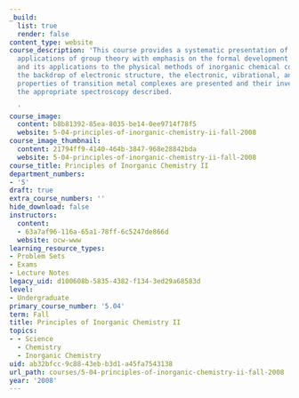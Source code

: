 ```yaml
---
_build:
  list: true
  render: false
content_type: website
course_description: 'This course provides a systematic presentation of the chemical
  applications of group theory with emphasis on the formal development of the subject
  and its applications to the physical methods of inorganic chemical compounds. Against
  the backdrop of electronic structure, the electronic, vibrational, and magnetic
  properties of transition metal complexes are presented and their investigation by
  the appropriate spectroscopy described.

  '
course_image:
  content: b8b81392-85ea-8035-be14-0ee9714f78f5
  website: 5-04-principles-of-inorganic-chemistry-ii-fall-2008
course_image_thumbnail:
  content: 21794ff9-4140-464b-3847-968e28842bda
  website: 5-04-principles-of-inorganic-chemistry-ii-fall-2008
course_title: Principles of Inorganic Chemistry II
department_numbers:
- '5'
draft: true
extra_course_numbers: ''
hide_download: false
instructors:
  content:
  - 63a7af96-116a-65a1-78ff-6c5247de866d
  website: ocw-www
learning_resource_types:
- Problem Sets
- Exams
- Lecture Notes
legacy_uid: d100608b-5835-4382-f134-3ed29a68583d
level:
- Undergraduate
primary_course_number: '5.04'
term: Fall
title: Principles of Inorganic Chemistry II
topics:
- - Science
  - Chemistry
  - Inorganic Chemistry
uid: ab32bfcc-9c88-43eb-b3d1-a45fa7543138
url_path: courses/5-04-principles-of-inorganic-chemistry-ii-fall-2008
year: '2008'
---
```

